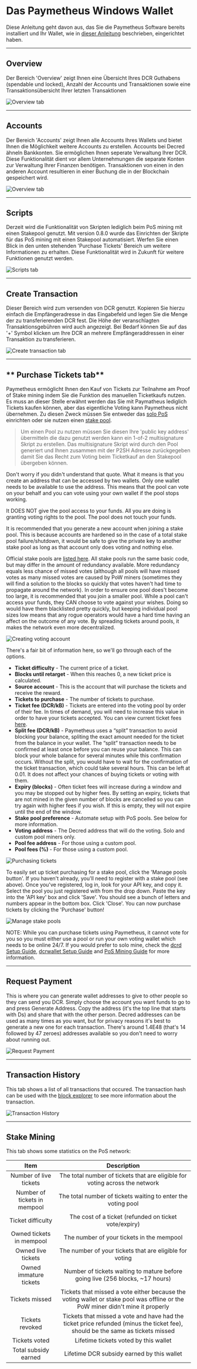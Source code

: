 # **Das Paymetheus Windows Wallet** #
Diese Anleitung geht davon aus, das Sie die Paymetheus Software bereits installiert und Ihr Wallet, wie in [dieser Anleitung](paymetheus.md) beschrieben, eingerichtet haben.

---

## **Overview** ##
Der Bereich 'Overview' zeigt Ihnen eine Übersicht Ihres DCR Guthabens (spendable und locked), Anzahl der Accounts und Transaktionen sowie eine Transaktionsübersicht Ihrer letzten Transaktionen  

![Overview tab](/img/Paymetheus-overview.png)  

---


## **Accounts** ##
Der Bereich 'Accounts' zeigt Ihnen alle Accounts Ihres Wallets und bietet Ihnen die Möglichkeit weitere Accounts zu erstellen.
Accounts bei Decred ähneln Bankkonten. Sie ermöglichen Ihnen seperate Verwaltung Ihrer DCR. Diese Funktionalität dient vor allem
Unternehmungen die separate Konten zur Verwaltung Ihrer Finanzen benötigen. Transaktionen von einen in den anderen Account resultieren in einer Buchung die in der Blockchain gespeichert wird.

![Overview tab](/img/Paymetheus-accounts.png)  

---


## **Scripts** ##
Derzeit wird die Funktionalität von Skripten lediglich beim PoS mining mit einen Stakepool genutzt. Mit version 0.8.0
wurde das Einrichten der Skripte für das PoS mining mit einen Stakepool automatisiert. Werfen Sie einen Blick in den unten stehenden 'Purchase Tickets' Bereich um weitere Informationen zu erhalten.
Diese Funktionalität wird in Zukunft für weitere Funktionen genutzt werden.

![Scripts tab](/img/Paymetheus-import-script.png)  

---


## **Create Transaction** ##
Dieser Bereich wird zum versenden von DCR genutzt. Kopieren Sie hierzu einfach die Empfängeradresse in das Eingabefeld
und legen Sie die Menge der zu transferierenden DCR fest.
Die Höhe der veranschlagten Transaktionsgebühren wird auch angezeigt. Bei Bedarf können Sie auf das '+' Symbol klicken um Ihre DCR
an mehrere Empfängeraddressen in einer Transaktion zu transferieren.

![Create transaction tab](/img/Paymetheus-send.png)  

---


## ** Purchase Tickets tab** ##

Paymetheus ermöglicht Ihnen den Kauf von Tickets zur Teilnahme am Proof of Stake mining indem Sie die Funktion des manuellen Ticketkaufs nutzen.
Es muss an dieser Stelle erwähnt werden das Sie mit Paymatheus lediglich Tickets kaufen können, aber das eigentliche Voting kann Paymetheus nicht übernehmen.
Zu diesen Zweck müssen Sie entweder das [solo PoS](/mining/proof-of-stake) einrichten oder sie nutzen einen [stake pool](/mining/proof-of-stake.md#sign-up-for-a-stake-pool).

> Um einen Pool zu nutzen müssen Sie diesen Ihre 'public key address' übermitteln die dazu genutzt werden kann ein
> 1-of-2 multisignature Skript zu erstellen. Das multisignature Skript wird durch den Pool generiert und Ihnen zusammen mit der
> P2SH Adresse zurückgegeben damit Sie das Recht zum Voting beim Ticketkauf an den Stakepool übergeben können.

Don't worry if you didn't understand that quote. What it means is that you create
an address that can be accessed by two wallets. Only one wallet needs to be available
to use the address. This means that the pool can vote on your behalf and you can vote
using your own wallet if the pool stops working.  

It DOES NOT give the pool access to your funds. All you are doing is granting voting
rights to the pool. The pool does not touch your funds. 

It is recommended that you generate a new account when joining a stake pool. This is
because accounts are hardened so in the case of a total stake pool
failure/shutdown, it would be safe to give the private key to another stake pool
as long as that account only does voting and nothing else.  

Official stake pools are [listed here](/mining/proof-of-stake#sign-up-for-a-stake-pool).
All stake pools run the same basic code, but may differ in the amount of redundancy available.
More redundancy equals less chance of missed votes (although all pools will have missed votes
as many missed votes are caused by PoW miners (sometimes they will find a solution to the blocks
so quickly that votes haven't had time to propagate around the network). In order to ensure one pool
does't become too large, it is recommended that you join a smaller pool. While a pool can't access your funds,
they CAN choose to vote against your wishes. Doing so would have them blacklisted pretty quickly, but
keeping individual pool sizes low means that any rogue operators would have a hard time having an affect on 
the outcome of any vote. By spreading tickets around pools, it makes the network even more decentralized.

![Creating voting account](/img/Paymetheus-create-voting-account.png)  

There's a fair bit of information here, so we'll go through each of the options.

* **Ticket difficulty** - The current price of a ticket.
* **Blocks until retarget** - When this reaches 0, a new ticket price is calculated.
* **Source account** - This is the account that will purchase the tickets and receive the reward.
* **Tickets to purchase** - The number of tickets to purchase.
* **Ticket fee (DCR/kB)** - Tickets are entered into the voting pool by order of their fee. In times of demand,
                        you will need to increase this value in order to have your tickets accepted.
						You can view current ticket fees [here](https://www.dcrstats.com).
* **Split fee (DCR/kB)** - Paymetheus uses a “split” transaction to avoid blocking your balance, spliting the
                       exact amount needed for the ticket from the balance in your wallet. The “split” transaction
                       needs to be confirmed at least once before you can reuse your balance. This can block your 
                       whole balance for several minutes while this confirmation occurs. Without the split, you
                       would have to wait for the confirmation of the ticket transaction, which could take several hours.
                       This can be left at 0.01. It does not affect your chances of buying tickets or voting with them.
* **Expiry (blocks)** - Often ticket fees will increase during a window and you may be stopped out by higher fees. By setting an
					expiry, tickets that are not mined in the given number of blocks are cancelled so you can try again
					with higher fees if you wish. If this is empty, they will not expire until the end of the window.
* **Stake pool preference** - Automate setup with PoS pools. See below for more information.
* **Voting address** - The Decred address that will do the voting. Solo and custom pool miners only.
* **Pool fee address** - For those using a custom pool.
* **Pool fees (%)** - For those using a custom pool.

![Purchasing tickets](/img/Paymetheus-ticket-purchasing.png)  

To easily set up ticket purchasing for a stake pool, click the 'Manage pools button'. If you haven't already,
you'll need to register with a stake pool (see above). Once you've registered, log in, look for your API key, and copy it.
Select the pool you just registered with from the drop down. Paste the key into the 'API key' box and click 'Save'.
You should see a bunch of letters and numbers appear in the bottom box. Click 'Close'. You can now purchase
tickets by clicking the 'Purchase' button!

![Manage stake pools](/img/Paymetheus-manage-stake-pool.png)
			
NOTE: While you can purchase tickets using Paymetheus, it cannot vote for you so you must either use a pool
or run your own voting wallet which needs to be online 24/7. If you would prefer to solo mine,
check the [dcrd Setup Guide](/getting-started/user-guides/dcrd-setup.md), [dcrwallet Setup Guide](/getting-started/user-guides/dcrd-setup.md) and [PoS Mining Guide](/mining/proof-of-stake.ms) for more information.

---

## **Request Payment** ##
This is where you can generate wallet addresses to give to other people so they can
send you DCR. Simply choose the account you want funds to go to and press Generate Address.
Copy the address (it's the top line that starts with Ds) and share that with the other person.
Decred addresses can be used as many times as you want, but for privacy reasons it's best
to generate a new one for each transaction. There's around 1.4E48 (that's 14 followed by 47 zeroes)
addresses available so you don't need to worry about running out.  

![Request Payment](/img/Paymetheus-receive.png)  

---


## **Transaction History** ##
This tab shows a list of all transactions that occured. The transaction hash can be used with the
[block explorer](/getting-started/using-the-block-explorer.md) to see more information about the transaction.  

![Transaction History](/img/Paymetheus-transactions.png)  

---


## **Stake Mining** ##
This tab shows some statistics on the PoS network:  

Item                         | Description
:-----------------------------:|:------------------------------------------------------------:
Number of live tickets       | The total number of tickets that are eligible for voting across the network
Number of tickets in mempool | The total number of tickets waiting to enter the voting pool
Ticket difficulty            | The cost of a ticket (refunded on ticket vote/expiry)
Owned tickets in mempool     | The number of your tickets in the mempool
Owned live tickets           | The number of your tickets that are eligible for voting
Owned immature tickets       | Number of tickets waiting to mature before going live (256 blocks, ~17 hours)
Tickets missed               | Tickets that missed a vote either because the voting wallet or stake pool was offline or the PoW miner didn't mine it properly
Tickets revoked              | Tickets that missed a vote and have had the ticket price refunded (minus the ticket fee), should be the same as tickets missed
Tickets voted                | Lifetime tickets voted by this wallet
Total subsidy earned         | Lifetime DCR subsidy earned by this wallet
